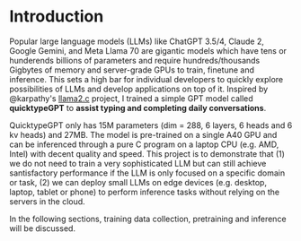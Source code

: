 # Introduction
Popular large language models (LLMs) like ChatGPT 3.5/4, Claude 2, Google Gemini, and Meta Llama 70 are gigantic models which have tens or hunderends billions of parameters and require hundreds/thousands Gigbytes of memory and server-grade GPUs to train, finetune and inference. This sets a high bar for individual developers to quickly explore possibilities of LLMs and develop applications on top of it. Inspired by @karpathy's [llama2.c](https://github.com/karpathy/llama2.c) project, I trained a simple GPT model called **quicktypeGPT** to **assist typing and completing daily conversations**. 

QuicktypeGPT only has 15M parameters (dim = 288, 6 layers, 6 heads and 6 kv heads) and 27MB. The model is pre-trained on a single A40 GPU and can be inferenced through a pure C program on a laptop CPU (e.g. AMD, Intel) with decent quality and speed. This project is to demonstrate that (1) we do not need to train a very sophisticated LLM but can still achieve santisfactory performance if the LLM is only focused on a specific domain or task, (2) we can deploy small LLMs on edge devices (e.g. desktop, laptop, tablet or phone) to perform inference tasks without relying on the servers in the cloud. 

In the following sections, training data collection, pretraining and inference will be discussed. 

